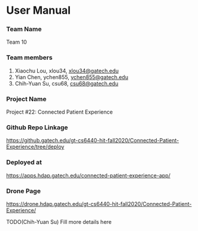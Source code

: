 # User Manual

### Team Name

Team 10

### Team members

1. Xiaochu Lou, xlou34, xlou34@gatech.edu
2. Yian Chen, ychen855, ychen855@gatech.edu
3. Chih-Yuan Su, csu68, csu68@gatech.edu

### Project Name

Project #22: Connected Patient Experience

### Github Repo Linkage

https://github.gatech.edu/gt-cs6440-hit-fall2020/Connected-Patient-Experience/tree/deploy

### Deployed at

https://apps.hdap.gatech.edu/connected-patient-experience-app/

### Drone Page
https://drone.hdap.gatech.edu/gt-cs6440-hit-fall2020/Connected-Patient-Experience/

TODO(Chih-Yuan Su) Fill more details here

